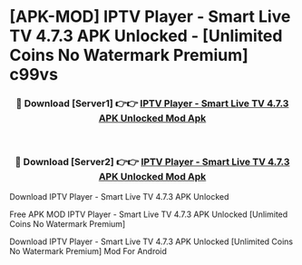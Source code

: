 # [APK-MOD] IPTV Player - Smart Live TV 4.7.3 APK Unlocked - [Unlimited Coins No Watermark Premium] c99vs



<div align="center">
<h3>🔴 Download [Server1] 👉👉 <a href="https://momento.my/?title=IPTV_Player_-_Smart_Live_TV_4.7.3_APK_Unlocked">IPTV Player - Smart Live TV 4.7.3 APK Unlocked Mod Apk</a></h3><br>

<h3>🔴 Download [Server2] 👉👉 <a href="https://momento.my/?title=IPTV_Player_-_Smart_Live_TV_4.7.3_APK_Unlocked">IPTV Player - Smart Live TV 4.7.3 APK Unlocked Mod Apk</a></h3>
</div>



Download IPTV Player - Smart Live TV 4.7.3 APK Unlocked 

Free APK MOD IPTV Player - Smart Live TV 4.7.3 APK Unlocked [Unlimited Coins No Watermark Premium]

Download IPTV Player - Smart Live TV 4.7.3 APK Unlocked [Unlimited Coins No Watermark Premium] Mod For Android
